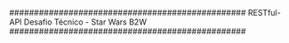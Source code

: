 ################################################
 RESTful-API Desafio Técnico - Star Wars B2W
################################################
